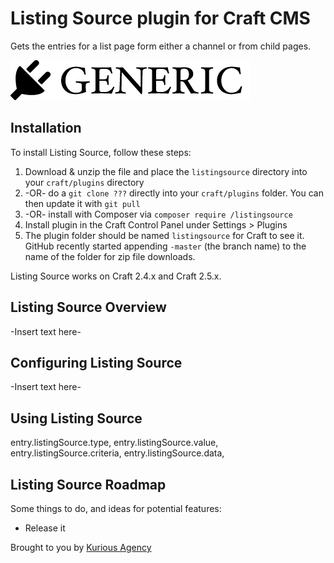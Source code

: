 # Listing Source plugin for Craft CMS

Gets the entries for a list page form either a channel or from child pages.

![Screenshot](resources/screenshots/plugin_logo.png)

## Installation

To install Listing Source, follow these steps:

1. Download & unzip the file and place the `listingsource` directory into your `craft/plugins` directory
2.  -OR- do a `git clone ???` directly into your `craft/plugins` folder.  You can then update it with `git pull`
3.  -OR- install with Composer via `composer require /listingsource`
4. Install plugin in the Craft Control Panel under Settings > Plugins
5. The plugin folder should be named `listingsource` for Craft to see it.  GitHub recently started appending `-master` (the branch name) to the name of the folder for zip file downloads.

Listing Source works on Craft 2.4.x and Craft 2.5.x.

## Listing Source Overview

-Insert text here-

## Configuring Listing Source

-Insert text here-

## Using Listing Source

entry.listingSource.type,
entry.listingSource.value,
entry.listingSource.criteria,
entry.listingSource.data,

## Listing Source Roadmap

Some things to do, and ideas for potential features:

* Release it

Brought to you by [Kurious Agency](https://kurious.agency)
